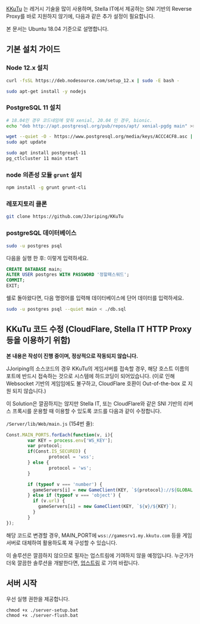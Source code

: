 [KKuTu](https://github.com/JJoriping/KKuTu#linux-%ED%99%98%EA%B2%BD) 는 레거시 기술을 많이 사용하며, Stella IT에서 제공하는 SNI 기반의 Reverse Proxy를 바로 지원하지 않기에, 다음과 같은 추가 설정이 필요합니다.

본 문서는 Ubuntu 18.04 기준으로 설명합니다.

## 기본 설치 가이드
### Node 12.x 설치
```bash
curl -fsSL https://deb.nodesource.com/setup_12.x | sudo -E bash -

sudo apt-get install -y nodejs
```

### PostgreSQL 11 설치

```bash
# 18.04인 경우 코드네임에 맞춰 xenial, 20.04 인 경우, bionic.
echo "deb http://apt.postgresql.org/pub/repos/apt/ xenial-pgdg main" >> /etc/apt/sources.list

wget --quiet -O - https://www.postgresql.org/media/keys/ACCC4CF8.asc | sudo apt-key add -
sudo apt update

sudo apt install postgresql-11
pg_ctlcluster 11 main start
```

### node 의존성 모듈 `grunt` 설치
```bash
npm install -g grunt grunt-cli
```

### 레포지토리 클론
```bash
git clone https://github.com/JJoriping/KKuTu
```

### postgreSQL 데이터베이스
```bash
sudo -u postgres psql
```
다음을 실행 한 후: 이렇게 입력하세요.

```sql
CREATE DATABASE main;
ALTER USER postgres WITH PASSWORD '정할패스워드';
COMMIT;
EXIT;
```
쉘로 돌아왔다면, 다음 명령어를 입력해 데이터베이스에 단어 데이터를 입력하세요.

```bash
sudo -u postgres psql --quiet main < ./db.sql
```

## KKuTu 코드 수정 (CloudFlare, Stella IT HTTP Proxy 등을 이용하기 위함)
**본 내용은 작성이 진행 중이며, 정상적으로 작동되지 않습니다.**  

JJoriping의 소스코드의 경우 KKuTu의 게임서버를 접속할 경우, 해당 호스트 이름의 포트에 반드시 접속하는 것으로 시스템에 하드코딩이 되어있습니다. (이로 인해 Websocket 기반의 게임임에도 불구하고, CloudFlare 호환이 Out-of-the-box 로 지원 되지 않습니다.)  
  
이 Solution은 깔끔하지는 않지만 Stella IT, 또는 CloudFlare와 같은 SNI 기반의 리버스 프록시를 운용할 때 이용할 수 있도록 코드를 다음과 같이 수정합니다.  

`/Server/lib/Web/main.js` (154번 줄):   
```js
Const.MAIN_PORTS.forEach(function(v, i){
        var KEY = process.env['WS_KEY'];
        var protocol;
        if(Const.IS_SECURED) {
                protocol = 'wss';
        } else {
                protocol = 'ws';
        }

        if (typeof v === 'number') {
          gameServers[i] = new GameClient(KEY, `${protocol}://${GLOBAL.GAME_SERVER_HOST}:${v}/${KEY}`);
        } else if (typeof v === 'object') {
          if (v.url) {
            gameServers[i] = new GameClient(KEY, `${v}/${KEY}`);
          }
        }
});
```  

해당 코드로 변경할 경우, MAIN_PORT에 `wss://gamesrv1.my.kkutu.com` 등을 게임 서버로 대체하여 활용하도록 재 구성할 수 있습니다.  
  
이 솔루션은 깔끔하지 않으므로 필자는 업스트림에 기여하지 않을 예정입니다. 누군가가 더욱 깔끔한 솔루션을 개발한다면, [업스트림](https://github.com/JJoriping/KKuTu) 로 기여 바랍니다.  

## 서버 시작
우선 실행 권한을 제공합니다.

```
chmod +x ./server-setup.bat
chmod +x ./server-flush.bat
```





